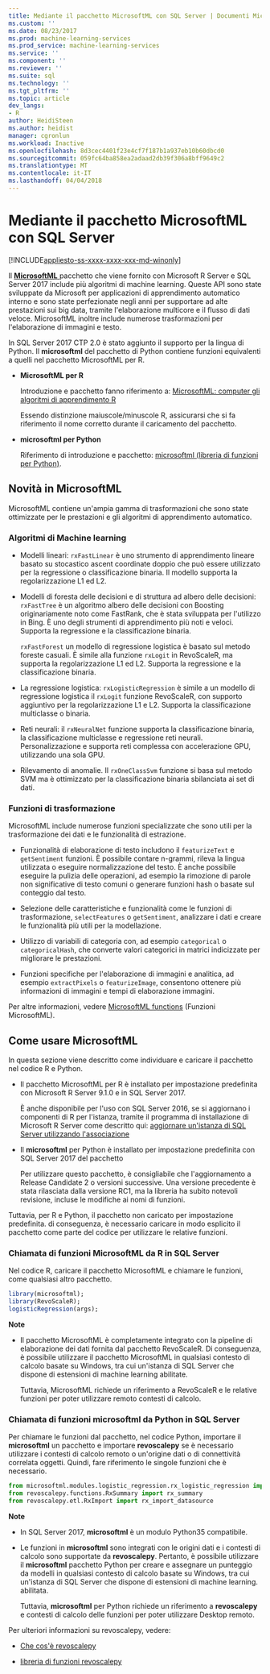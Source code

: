 ```yaml
---
title: Mediante il pacchetto MicrosoftML con SQL Server | Documenti Microsoft
ms.custom: ''
ms.date: 08/23/2017
ms.prod: machine-learning-services
ms.prod_service: machine-learning-services
ms.service: ''
ms.component: ''
ms.reviewer: ''
ms.suite: sql
ms.technology: ''
ms.tgt_pltfrm: ''
ms.topic: article
dev_langs:
- R
author: HeidiSteen
ms.author: heidist
manager: cgronlun
ms.workload: Inactive
ms.openlocfilehash: 8d3cec4401f23e4cf7f187b1a937eb10b60dbcd0
ms.sourcegitcommit: 059fc64ba858ea2adaad2db39f306a8bff9649c2
ms.translationtype: MT
ms.contentlocale: it-IT
ms.lasthandoff: 04/04/2018
---
```

# <a name="using-the-microsoftml-package-with-sql-server"></a>Mediante il pacchetto MicrosoftML con SQL Server
[!INCLUDE[appliesto-ss-xxxx-xxxx-xxx-md-winonly](../includes/appliesto-ss-xxxx-xxxx-xxx-md-winonly.md)]

Il [ **MicrosoftML** ](https://msdn.microsoft.com/microsoft-r/microsoftml-introduction) pacchetto che viene fornito con Microsoft R Server e SQL Server 2017 include più algoritmi di machine learning. Queste API sono state sviluppate da Microsoft per applicazioni di apprendimento automatico interno e sono state perfezionate negli anni per supportare ad alte prestazioni sui big data, tramite l'elaborazione multicore e il flusso di dati veloce. MicrosoftML inoltre include numerose trasformazioni per l'elaborazione di immagini e testo.

In SQL Server 2017 CTP 2.0 è stato aggiunto il supporto per la lingua di Python. Il **microsoftml** del pacchetto di Python contiene funzioni equivalenti a quelli nel pacchetto MicrosoftML per R. 

+ **MicrosoftML per R**

    Introduzione e pacchetto fanno riferimento a: [MicrosoftML: computer gli algoritmi di apprendimento R](https://docs.microsoft.com/en-us/r-server/r-reference/microsoftml/microsoftml-package)

    Essendo distinzione maiuscole/minuscole R, assicurarsi che si fa riferimento il nome corretto durante il caricamento del pacchetto.

+ **microsoftml per Python**

    Riferimento di introduzione e pacchetto: [microsoftml (libreria di funzioni per Python)](https://docs.microsoft.com/r-server/python-reference/microsoftml/microsoftml-package). 

## <a name="whats-in-microsoftml"></a>Novità in MicrosoftML

MicrosoftML contiene un'ampia gamma di trasformazioni che sono state ottimizzate per le prestazioni e gli algoritmi di apprendimento automatico.

### <a name="machine-learning-algorithms"></a>Algoritmi di Machine learning

-  Modelli lineari: `rxFastLinear` è uno strumento di apprendimento lineare basato su stocastico ascent coordinate doppio che può essere utilizzato per la regressione o classificazione binaria. Il modello supporta la regolarizzazione L1 ed L2.

- Modelli di foresta delle decisioni e di struttura ad albero delle decisioni: `rxFastTree` è un algoritmo albero delle decisioni con Boosting originariamente noto come FastRank, che è stata sviluppata per l'utilizzo in Bing. È uno degli strumenti di apprendimento più noti e veloci. Supporta la regressione e la classificazione binaria.

  `rxFastForest` un modello di regressione logistica è basato sul metodo foreste casuali. È simile alla funzione `rxLogit` in RevoScaleR, ma supporta la regolarizzazione L1 ed L2. Supporta la regressione e la classificazione binaria.

- La regressione logistica: `rxLogisticRegression` è simile a un modello di regressione logistica il `rxLogit` funzione RevoScaleR, con supporto aggiuntivo per la regolarizzazione L1 e L2. Supporta la classificazione multiclasse o binaria.

- Reti neurali: il `rxNeuralNet` funzione supporta la classificazione binaria, la classificazione multiclasse e regressione reti neurali. Personalizzazione e supporta reti complessa con accelerazione GPU, utilizzando una sola GPU.

- Rilevamento di anomalie.  Il `rxOneClassSvm` funzione si basa sul metodo SVM ma è ottimizzato per la classificazione binaria sbilanciata ai set di dati.

### <a name="transformation-functions"></a>Funzioni di trasformazione

MicrosoftML include numerose funzioni specializzate che sono utili per la trasformazione dei dati e le funzionalità di estrazione.

- Funzionalità di elaborazione di testo includono il `featurizeText` e `getSentiment` funzioni. È possibile contare n-grammi, rileva la lingua utilizzata o eseguire normalizzazione del testo. È anche possibile eseguire la pulizia delle operazioni, ad esempio la rimozione di parole non significative di testo comuni o generare funzioni hash o basate sul conteggio dal testo.

- Selezione delle caratteristiche e funzionalità come le funzioni di trasformazione, `selectFeatures` o `getSentiment`, analizzare i dati e creare le funzionalità più utili per la modellazione.

- Utilizzo di variabili di categoria con, ad esempio `categorical` o `categoricalHash`, che converte valori categorici in matrici indicizzate per migliorare le prestazioni.

- Funzioni specifiche per l'elaborazione di immagini e analitica, ad esempio `extractPixels` o `featurizeImage`, consentono ottenere più informazioni di immagini e tempi di elaborazione immagini.

Per altre informazioni, vedere [MicrosoftML functions](https://msdn.microsoft.com/microsoft-r/microsoftml/microsoftml) (Funzioni MicrosoftML).

## <a name="how-to-use-microsoftml"></a>Come usare MicrosoftML

In questa sezione viene descritto come individuare e caricare il pacchetto nel codice R e Python.

+ Il pacchetto MicrosoftML per R è installato per impostazione predefinita con Microsoft R Server 9.1.0 e in SQL Server 2017.

    È anche disponibile per l'uso con SQL Server 2016, se si aggiornano i componenti di R per l'istanza, tramite il programma di installazione di Microsoft R Server come descritto qui: [aggiornare un'istanza di SQL Server utilizzando l'associazione](r/use-sqlbindr-exe-to-upgrade-an-instance-of-sql-server.md)

+ Il **microsoftml** per Python è installato per impostazione predefinita con SQL Server 2017 del pacchetto 

   Per utilizzare questo pacchetto, è consigliabile che l'aggiornamento a Release Candidate 2 o versioni successive. Una versione precedente è stata rilasciata dalla versione RC1, ma la libreria ha subito notevoli revisione, incluse le modifiche ai nomi di funzioni. 

Tuttavia, per R e Python, il pacchetto non caricato per impostazione predefinita. di conseguenza, è necessario caricare in modo esplicito il pacchetto come parte del codice per utilizzare le relative funzioni.

### <a name="calling-microsoftml-functions-from-r-in-sql-server"></a>Chiamata di funzioni MicrosoftML da R in SQL Server

Nel codice R, caricare il pacchetto MicrosoftML e chiamare le funzioni, come qualsiasi altro pacchetto.

```R
library(microsoftml);
library(RevoScaleR);
logisticRegression(args);
```

**Note**

+ Il pacchetto MicrosoftML è completamente integrato con la pipeline di elaborazione dei dati fornita dal pacchetto RevoScaleR. Di conseguenza, è possibile utilizzare il pacchetto MicrosoftML in qualsiasi contesto di calcolo basate su Windows, tra cui un'istanza di SQL Server che dispone di estensioni di machine learning abilitate.

    Tuttavia, MicrosoftML richiede un riferimento a RevoScaleR e le relative funzioni per poter utilizzare remoto contesti di calcolo.

### <a name="calling-microsoftml-functions-from-python-in-sql-server"></a>Chiamata di funzioni microsoftml da Python in SQL Server

Per chiamare le funzioni dal pacchetto, nel codice Python, importare il **microsoftml** un pacchetto e importare **revoscalepy** se è necessario utilizzare i contesti di calcolo remoto o un'origine dati o di connettività correlata oggetti. Quindi, fare riferimento le singole funzioni che è necessario.

```Python
from microsoftml.modules.logistic_regression.rx_logistic_regression import rx_logistic_regression
from revoscalepy.functions.RxSummary import rx_summary
from revoscalepy.etl.RxImport import rx_import_datasource
```

**Note**

+ In SQL Server 2017, **microsoftml** è un modulo Python35 compatibile. 

+ Le funzioni in **microsoftml** sono integrati con le origini dati e i contesti di calcolo sono supportate da **revoscalepy**. Pertanto, è possibile utilizzare il **microsoftml** pacchetto Python per creare e assegnare un punteggio da modelli in qualsiasi contesto di calcolo basate su Windows, tra cui un'istanza di SQL Server che dispone di estensioni di machine learning. abilitata.

    Tuttavia, **microsoftml** per Python richiede un riferimento a **revoscalepy** e contesti di calcolo delle funzioni per poter utilizzare Desktop remoto.

Per ulteriori informazioni su revoscalepy, vedere:

+ [Che cos'è revoscalepy](python/what-is-revoscalepy.md)

+ [libreria di funzioni revoscalepy](https://docs.microsoft.com/en-us/r-server/python-reference/revoscalepy/revoscalepy-package) 
